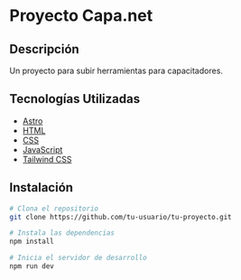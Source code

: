 
# Proyecto Capa.net

## Descripción

Un proyecto para subir herramientas para capacitadores.

## Tecnologías Utilizadas

- [Astro](https://astro.build/)
- [HTML](https://developer.mozilla.org/en-US/docs/Web/HTML)
- [CSS](https://developer.mozilla.org/en-US/docs/Web/CSS)
- [JavaScript](https://developer.mozilla.org/en-US/docs/Web/JavaScript)
- [Tailwind CSS](https://tailwindcss.com/)


## Instalación

```bash
# Clona el repositorio
git clone https://github.com/tu-usuario/tu-proyecto.git

# Instala las dependencias
npm install
```

```bash
# Inicia el servidor de desarrollo
npm run dev
```

